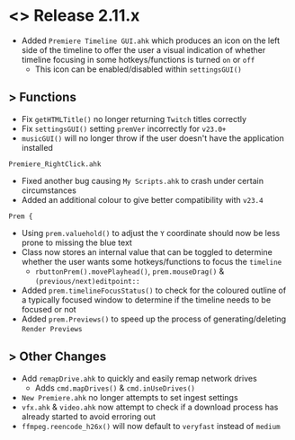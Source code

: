 # <> Release 2.11.x
- Added `Premiere Timeline GUI.ahk` which produces an icon on the left side of the timeline to offer the user a visual indication of whether timeline focusing in some hotkeys/functions is turned `on` or `off`
    - This icon can be enabled/disabled within `settingsGUI()`

## > Functions
- Fix `getHTMLTitle()` no longer returning `Twitch` titles correctly
- Fix `settingsGUI()` setting `premVer` incorrectly for `v23.0+`
- `musicGUI()` will no longer throw if the user doesn't have the application installed

`Premiere_RightClick.ahk`
- Fixed another bug causing `My Scripts.ahk` to crash under certain circumstances
- Added an additional colour to give better compatibility with `v23.4`

`Prem {`
- Using `prem.valuehold()` to adjust the `Y` coordinate should now be less prone to missing the blue text
- Class now stores an internal value that can be toggled to determine whether the user wants some hotkeys/functions to focus the `timeline`
    - `rbuttonPrem().movePlayhead()`, `prem.mouseDrag()` & `(previous/next)editpoint::`
- Added `prem.timelineFocusStatus()` to check for the coloured outline of a typically focused window to determine if the timeline needs to be focused or not
- Added `prem.Previews()` to speed up the process of generating/deleting `Render Previews`

## > Other Changes
- Add `remapDrive.ahk` to quickly and easily remap network drives
    - Adds `cmd.mapDrives()` & `cmd.inUseDrives()`
- `New Premiere.ahk` no longer attempts to set ingest settings
- `vfx.ahk` & `video.ahk` now attempt to check if a download process has already started to avoid erroring out
- `ffmpeg.reencode_h26x()` will now default to `veryfast` instead of `medium`
